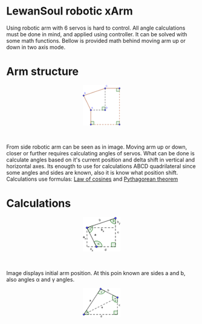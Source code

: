 # LewanSoul robotic xArm

Using robotic arm with 6 servos is hard to control. All angle calculations must be done in mind, and applied using controller. It can be solved with some math functions. Bellow is provided math behind moving arm up or down in two axis mode.

# Arm structure

<p align="center">
  <img src="./docs/images/shape_1.png" width="20%" height="20%">
</p>
<br/>

From side robotic arm can be seen as in image. Moving arm up or down, closer or further requires calculating angles of servos. What can be done is calculate angles based on it's current position and delta shift in vertical and horizontal axes. Its enougth to use for calculations ABCD quadrilateral since some angles and sides are known, also it is know what position shift. Calculations use formulas: [Law of cosines](https://en.wikipedia.org/wiki/Law_of_cosines) and [Pythagorean theorem](https://en.wikipedia.org/wiki/Pythagorean_theorem)

# Calculations

<p align="center">
  <img src="./docs/images/shape_2.png" width="20%" height="20%">
</p>
<br/>

Image displays initial arm position. At this poin known are sides a and b, also angles α and γ angles.

<p align="center">
  <img src="./docs/images/shape_3.png" width="20%" height="20%">
</p>
<br/>
